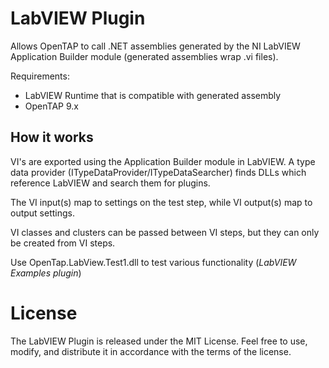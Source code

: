 # LabVIEW Plugin

Allows OpenTAP to call .NET assemblies generated by the NI LabVIEW Application Builder module (generated assemblies wrap .vi files).

Requirements:
* LabVIEW Runtime that is compatible with generated assembly
* OpenTAP 9.x 


How it works
----------

VI's are exported using the Application Builder module in LabVIEW.
A type data provider (ITypeDataProvider/ITypeDataSearcher) finds DLLs which reference LabVIEW and search them for plugins.

The VI input(s) map to settings on the test step, while VI output(s) map to output settings.

VI classes and clusters can be passed between VI steps, but they can only be created from VI steps.

Use OpenTap.LabView.Test1.dll to test various functionality (_LabVIEW Examples plugin_)

# License
The LabVIEW Plugin is released under the MIT License. Feel free to use, modify, and distribute it in accordance with the terms of the license.

